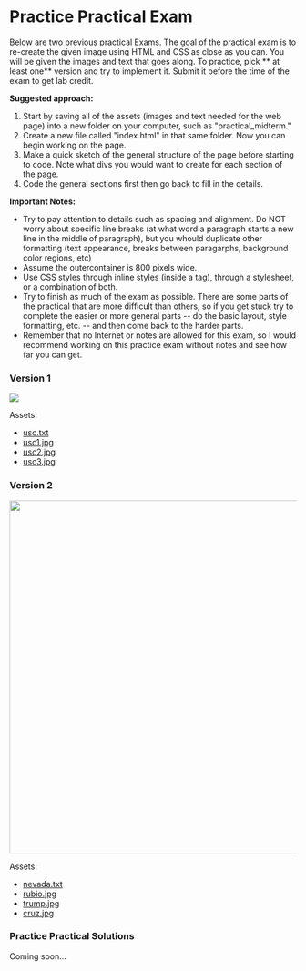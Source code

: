 Practice Practical Exam
=======================

Below are two previous practical Exams. The goal of the practical exam is to re-create the given image using HTML and CSS as close as you can. You will be given the images and text that goes along. To practice, pick ** at least one** version and try to implement it. Submit it before the time of the exam to get lab credit.

**Suggested approach:**
1. Start by saving all of the assets (images and text needed for the web page) into a new folder on your computer, such as "practical_midterm."
2. Create a new file called "index.html" in that same folder. Now you can begin working on the page.
3. Make a quick sketch of the general structure of the page before starting to code. Note what divs you would want to create for each section of the page.
4. Code the general sections first then go back to fill in the details.

**Important Notes:**
* Try to pay attention to details such as spacing and alignment. Do NOT worry about specific line breaks (at what word a paragraph starts a new line in the middle of paragraph), but you whould duplicate other formatting (text appearance, breaks between paragarphs, background color regions, etc)
* Assume the outercontainer is 800 pixels wide. 
* Use CSS styles through inline styles (inside a tag), through a stylesheet, or a combination of both.
* Try to finish as much of the exam as possible. There are some parts of the practical that are more difficult than others, so if you get stuck try to complete the easier or more general parts -- do the basic layout, style formatting, etc. -- and then come back to the harder parts. 
* Remember that no Internet or notes are allowed for this exam, so I would recommend working on this practice exam without notes and see how far you can get.

### Version 1

<img src="/images/midterm/practical_exam01.png"/>

Assets:
* [usc.txt](/midterm_practice/usc.txt)
* [usc1.jpg](/midterm_practice/usc1.jpg)
* [usc2.jpg](/midterm_practice/usc2.jpg)
* [usc3.jpg](/midterm_practice/usc3.jpg)

### Version 2

<img src="/images/midterm/practical_exam02.png" style="width:620px;"/>

Assets:
* [nevada.txt](/images/midterm/nevada.txt)
* [rubio.jpg](/images/midterm/rubio.jpg)
* [trump.jpg](/images/midterm/trump.jpg)
* [cruz.jpg](/images/midterm/cruz.jpg)


### Practice Practical Solutions
Coming soon...

<!-- Remember, there are many many ways to code, so this is NOT the complete solution. This is just ONE way of many to code the article. Use this only as reference.

* [Finished Practice Practical](/midterm_practice/practice_practical_key.html)

Below is another version of last year's exam. This is an example of a near perfect score. 
* [Finished Practice Practical V2](/midterm_practice/practice_practical_v2_key.html) -->

